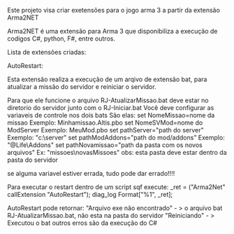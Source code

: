 Este projeto visa criar exetensões para o jogo arma 3 a partir da extensão Arma2NET

Arma2NET é uma extensão para Arma 3 que disponibiliza a execução de codigos C#, python, F#, entre outros.

Lista de extensões criadas:

AutoRestart:

Esta extensão realiza a execução de um arqivo de extensão bat, para atualizar a missão do servidor e reiniciar o servidor.

Para que ele funcione o arquivo RJ-AtualizarMissao.bat deve estar no diretorio do servidor junto com o RJ-Iniciar.bat
Você deve configurar as variaveis de controle nos dois bats
São elas:
set NomeMissao=nome da missao Exemplo: Minhamissao.Altis.pbo
set NomeSVMod=nome do ModServer Exemplo: MeuMod.pbo
set pathServer="path do server" Exemplo: "c:\server\"
set pathModAddons="path do mod/addons" Exemplo: "@Life\Addons"
set pathNovamissao="path da pasta com os novos arquivos" Ex: "missoes\novasMissoes" obs: esta pasta deve estar dentro da pasta do servidor

se alguma variavel estiver errada, tudo pode dar errado!!!!

Para executar o restart dentro de um script sqf execute:
_ret = ("Arma2Net" callExtension "AutoRestart");
diag_log Format["%1", _ret];

AutoRestart pode retornar:
"Arquivo exe não encontrado" - > o arquivo bat RJ-AtualizarMissao.bat, não esta na pasta do servidor
"Reiniciando" - > Executou o bat
outros erros são da execução do C#

